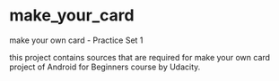 # make_your_card
make your own card - Practice Set 1

this project contains sources that are required for make your own card project of Android for Beginners course by Udacity.

